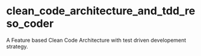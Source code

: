 # clean_code_architecture_and_tdd_reso_coder

A Feature based Clean Code Architecture with test driven developement strategy.

